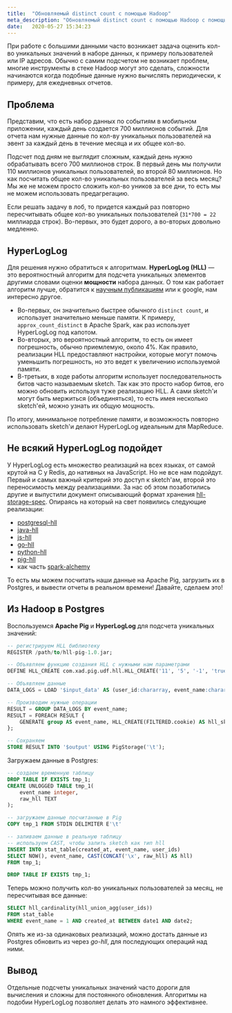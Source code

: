```yaml
---
title:  "Обновляемый distinct count с помощью Hadoop"
meta_description: "Обновляемый distinct count с помощью Hadoop с помощью HyperLogLog"
date:   2020-05-27 15:34:23
---
```


При работе с большими данными часто возникает задача оценить кол-во уникальных значений в наборе данных, к примеру пользователей или IP адресов. Обычно с самим подсчетом не возникает проблем, многие инструменты в стеке Hadoop могут это сделать, сложности начинаются когда подобные данные нужно вычислять периодически, к примеру, для ежедневных отчетов.

## Проблема
Представим, что есть набор данных по событиям в мобильном приложении, каждый день создается 700 миллионов событий. Для отчета нам нужные данные по кол-ву уникальных пользователей на эвент за каждый день в течение месяца и их общее кол-во.

Подсчет под дням не выглядит сложным, каждый день нужно обрабатывать всего 700 миллионов строк. В первый день мы получили 110 миллионов уникальных пользователей, во второй 80 миллионов. Но как посчитать общее кол-во уникальных пользователей за весь месяц? Мы же не можем просто сложить кол-во уников за все дни, то есть мы не можем использовать предагрегацию.

Если решать задачу в лоб, то придется каждый раз повторно пересчитывать общее кол-во уникальных пользователей (`31*700 = 22` миллиарда строк). Во-первых, это будет дорого, а во-вторых довольно медленно.

## HyperLogLog
Для решения нужно обратиться к алгоритмам. **HyperLogLog (HLL)** — это вероятностный алгоритм для подсчета уникальных элементов другими словами оценки **мощности** набора данных. О том как работает алгоритм лучше, обратится к [научным публикациям](http://algo.inria.fr/flajolet/Publications/FlFuGaMe07.pdf) или к google, нам интересно другое. 

* Во-первых, он значительно быстрее обычного `distinct count`, и использует значительно меньше памяти. К примеру, `approx_count_distinct` в Apache Spark, как раз использует HyperLogLog под капотом.
* Во-вторых, это вероятностный алгоритм, то есть он имеет погрешность, обычно приемлемую, около 4%. Как правило, реализации HLL предоставляют настройки, которые могут помочь уменьшить погрешность, но это ведет к увеличению используемой памяти.
* В-третьих, в ходе работы алгоритм использует последовательность битов часто называемым sketch. Так как это просто набор битов, его можно обновить используя туже реализацию HLL. A сами sketch'и могут быть мержиться (объединяться), то есть имея несколько sketch'ей, можно узнать их общую мощность.

По итогу, минимальное потребление памяти, и возможность повторно использовать sketch'и делают HyperLogLog идеальным для MapReduce.

## Не всякий HyperLogLog подойдет
У HyperLogLog есть множество реализаций на всех языках, от самой крутой на C у Redis, до нативных на JavaScript. Но не все нам подойдут. Первый и самых важный критерий это доступ к sketch'ам, второй это переносимость между реализациями. За нас об этом позаботились другие и выпустили документ описывающий формат хранения [hll-storage-spec](https://github.com/aggregateknowledge/hll-storage-spec/blob/v1.0.0/STORAGE.md). Опираясь на который на свет появились следующие реализации:
* [postgresql-hll](https://github.com/citusdata/postgresql-hll)
* [java-hll](https://github.com/aggregateknowledge/java-hll)
* [js-hll](https://github.com/aggregateknowledge/js-hll)
* [go-hll](https://github.com/segmentio/go-hll)
* [python-hll](https://github.com/AdRoll/python-hll)
* [pig-hll](https://github.com/xadrnd/pig-hll)
* как часть [spark-alchemy](https://github.com/swoop-inc/spark-alchemy/)

То есть мы можем посчитать наши данные на Apache Pig, загрузить их в Postgres, и вывести отчеты в реальном времени! Давайте, сделаем это!

## Из Hadoop в Postgres
Воспользуемся **Apache Pig** и **HyperLogLog** для подсчета уникальных значений:

```sql
-- регистрируем HLL библиотеку
REGISTER /path/to/hll-pig-1.0.jar;

-- Объявляем функцию создания HLL с нужными нам параметрами
DEFINE HLL_CREATE com.xad.pig.udf.hll.HLL_CREATE('11', '5', '-1', 'true');

-- Объявляем данные
DATA_LOGS = LOAD '$input_data' AS (user_id:chararray, event_name:chararray);

-- Производим нужные операции
RESULT = GROUP DATA_LOGS BY event_name;
RESULT = FOREACH RESULT {
    GENERATE group AS event_name, HLL_CREATE(FILTERED.cookie) AS hll_sketch;
};

-- Сохраняем
STORE RESULT INTO '$output' USING PigStorage('\t');
```

Загружаем данные в Postgres:

```sql
-- создаем временную таблицу
DROP TABLE IF EXISTS tmp_1;
CREATE UNLOGGED TABLE tmp_1(
    event_name integer,
    raw_hll TEXT
);

-- загружаем данные посчитанные в Pig
COPY tmp_1 FROM STDIN DELIMITER E'\t'

-- заливаем данные в реальную таблицу
-- используем CAST, чтобы залить sketch как тип hll 
INSERT INTO stat_table(created_at, event_name, user_ids)
SELECT NOW(), event_name, CAST(CONCAT('\x', raw_hll) AS hll)
FROM tmp_1;

DROP TABLE IF EXISTS tmp_1;
```

Теперь можно получить кол-во уникальных пользователей за месяц, не пересчитывая все данные:

```sql
SELECT hll_cardinality(hll_union_agg(user_ids)) 
FROM stat_table
WHERE event_name = 1 AND created_at BETWEEN date1 AND date2;
```

Опять же из-за одинаковых реализаций, можно достать данные из Postgres обновить из через _go-hll_, для последующих операций над ними.

## Вывод
Отдельные подсчеты уникальных значений часто дороги для вычисления и сложны для постоянного обновления. Алгоритмы на подобии HyperLogLog позволяет делать это намного эффективнее.

